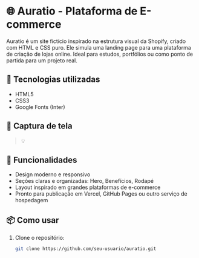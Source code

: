 # 🌐 Auratio - Plataforma de E-commerce

Auratio é um site fictício inspirado na estrutura visual da Shopify, criado com HTML e CSS puro. Ele simula uma landing page para uma plataforma de criação de lojas online. Ideal para estudos, portfólios ou como ponto de partida para um projeto real.

## 🔧 Tecnologias utilizadas

- HTML5
- CSS3
- Google Fonts (Inter)

## 📸 Captura de tela

> 💡 

## 🚀 Funcionalidades

- Design moderno e responsivo
- Seções claras e organizadas: Hero, Benefícios, Rodapé
- Layout inspirado em grandes plataformas de e-commerce
- Pronto para publicação em Vercel, GitHub Pages ou outro serviço de hospedagem

## 📦 Como usar

1. Clone o repositório:
   ```bash
   git clone https://github.com/seu-usuario/auratio.git
